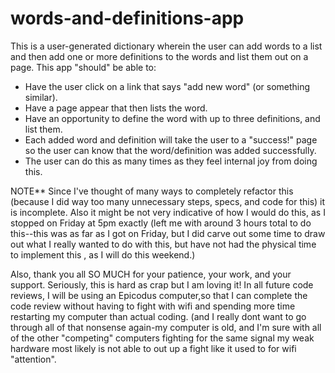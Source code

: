 # words-and-definitions-app

This is a user-generated dictionary wherein the user can add words to a list and then add one or more definitions to the words and 
list them out on a page. This app "should" be able to:

* Have the user click on a link that says "add new word" (or something similar).
* Have a page appear that then lists the word.
* Have an opportunity to define the word with up to three definitions, and list them.
* Each added word and definition will take the user to a "success!" page so the user can know that the word/definition was added
successfully. 
* The user can do this as many times as they feel internal joy from doing this.

NOTE** Since I've thought of many ways to completely refactor this (because I did way too many unnecessary steps, specs, and code for this)
it is incomplete. Also it might be not very indicative of how I would do this, as I stopped on Friday at 5pm exactly (left me
with around 3 hours total to do this--this was as far as I got on Friday, but I did carve out some time to draw out what
I really wanted to do with this, but have not had the physical time to implement this , as I will do this weekend.)

Also, thank you all SO MUCH for your patience, your work, and your support. Seriously, this is hard as crap but I am loving
it! In all future code reviews, I will be using an Epicodus computer,so that I can complete the code review without having to 
fight with wifi and spending more time restarting my computer than actual coding.
(and I really dont want to go through all of that nonsense again-my computer is old, and I'm sure with all of the other 
"competing" computers fighting for the same signal my weak hardware most likely is not able to out up a fight like it used to
for wifi "attention".
